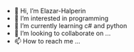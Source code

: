 - 👋 Hi, I’m Elazar-Halperin
- 👀 I’m interested in programming
- 🌱 I’m currently learning c# and python
- 💞️ I’m looking to collaborate on ...
- 📫 How to reach me ...

<!---
Elazar-Halperin/Elazar-Halperin is a ✨ special ✨ repository because its `README.md` (this file) appears on your GitHub profile.
You can click the Preview link to take a look at your changes.
--->

